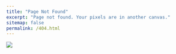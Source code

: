 ```yaml
---
title: "Page Not Found"
excerpt: "Page not found. Your pixels are in another canvas."
sitemap: false
permalink: /404.html
---
```


![](https://aioseo.com/how-to-easily-find-and-fix-404-errors-in-wordpress/)
